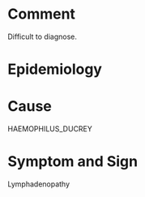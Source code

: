 # Comment

Difficult to diagnose.

# Epidemiology

# Cause

HAEMOPHILUS_DUCREY

# Symptom and Sign

Lymphadenopathy
